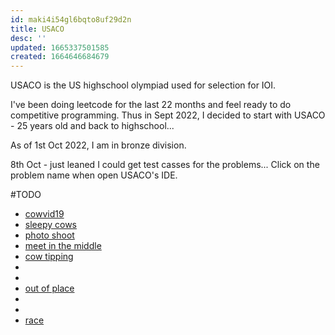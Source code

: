 ```yaml
---
id: maki4i54gl6bqto8uf29d2n
title: USACO
desc: ''
updated: 1665337501585
created: 1664646684679
---
```


USACO is the US highschool olympiad used for selection for IOI. 

I've been doing leetcode for the last 22 months and feel ready to do competitive programming. Thus in Sept 2022, I decided to start with USACO - 25 years old and back to highschool...

As of 1st Oct 2022, I am in bronze division.

8th Oct - just leaned I could get test casses for the problems... Click on the problem name when open USACO's IDE.

#TODO
- [cowvid19](http://www.usaco.org/index.php?page=viewproblem2&cpid=1037)
- [sleepy cows](http://www.usaco.org/index.php?page=viewproblem2&cpid=892)
- [photo shoot](http://usaco.org/index.php?page=viewproblem2&cpid=1227)
- [meet in the middle](https://leetcode.com/problems/partition-array-into-two-arrays-to-minimize-sum-difference/)
- [cow tipping](http://www.usaco.org/index.php?page=viewproblem2&cpid=689)
- 
- 
- [out of place](http://www.usaco.org/index.php?page=viewproblem2&cpid=785)
- 
-
- [race](http://www.usaco.org/index.php?page=viewproblem2&cpid=989)